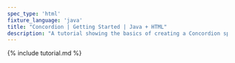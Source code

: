 ```yaml
---
spec_type: 'html'
fixture_language: 'java'
title: "Concordion | Getting Started | Java + HTML"
description: "A tutorial showing the basics of creating a Concordion specification in Java with HTML format specifications. By following the 4 steps of discussing, documenting, instrumenting and coding we create executable specifications that turn into living documentation when validated frequently. This shows the key patterns to implement Specification by Example (SBE) and Behaviour Driven Development (BDD) using Concordion."
---
```


{% include tutorial.md %}
